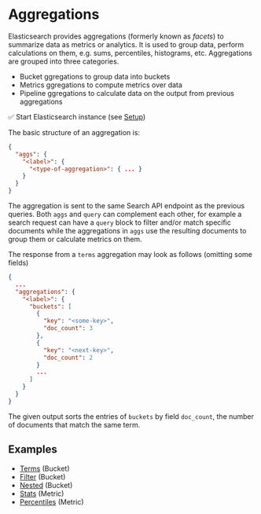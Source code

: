 # Aggregations

Elasticsearch provides aggregations (formerly known as *facets*) to summarize data as metrics or analytics. It is used to group data, perform calculations on them, e.g. sums, percentiles, histograms, etc. Aggregations are grouped into three categories.

* Bucket ggregations to group data into buckets
* Metrics ggregations to compute metrics over data
* Pipeline ggregations to calculate data on the output from previous aggregations

✅ Start Elasticsearch instance (see [Setup](./../introduction/setup.md))

The basic structure of an aggregation is:

```json
{
  "aggs": {
    "<label>": {
      "<type-of-aggregation>": { ... }
    }
  }
}
```

The aggregation is sent to the same Search API endpoint as the previous queries. Both `aggs` and `query` can complement each other, for example a search request can have a `query` block to filter and/or match specific documents while the aggregations in `aggs` use the resulting documents to group them or calculate metrics on them.

The response from a `terms` aggregation may look as follows (omitting some fields)

```json
{
  ...
  "aggregations": {
    "<label>": {
      "buckets": [
        {
          "key": "<some-key>",
          "doc_count": 3
        },
        {
          "key": "<next-key>",
          "doc_count": 2
        }
        ...
      ]
    }
  }
}
```

The given output sorts the entries of `buckets` by field `doc_count`, the number of documents that match the same term.


## Examples

* [Terms](./terms_aggs.md) (Bucket)
* [Filter](./filter_aggs.md) (Bucket)
* [Nested](./nested_aggs.md) (Bucket)
* [Stats](./stats_aggs.md) (Metric)
* [Percentiles](./percentiles_aggs.md) (Metric)
